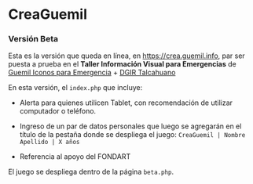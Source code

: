 # CreaGuemil

### Versión Beta 

Esta es la versión que queda en línea, en https://crea.guemil.info, par ser puesta a prueba en el **Taller Información Visual para Emergencias** de [Guemil Iconos para Emergencia](https://www.guemil.info/) + [DGIR Talcahuano](http://www.talcahuano.cl/minisitios/gestionriesgos/)

En esta versión, el `index.php` que incluye:

- Alerta para quienes utilicen Tablet, con recomendación de utilizar computador o teléfono. 

- Ingreso de un par de datos personales que luego se agregarán en el título de la pestaña donde se despliega el juego: `CreaGuemil | Nombre Apellido | X años`

- Referencia al apoyo del FONDART

El juego se despliega dentro de la página `beta.php`.
